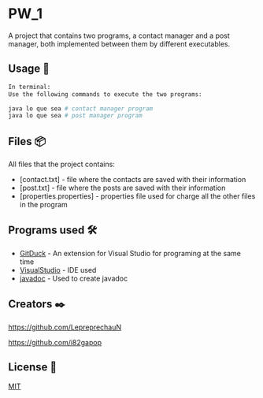 # PW_1
A project that contains two programs, a contact manager and a post manager, both implemented between them by different executables.


## Usage 🔧

```python
In terminal:
Use the following commands to execute the two programs:

java lo que sea # contact manager program
java lo que sea # post manager program
```

## Files 📦

All files that the project contains:

* [contact.txt] - file where the contacts are saved with their information
* [post.txt] - file where the posts are saved with their information
* [properties.properties] - properties file used for charge all the other files in the program


## Programs used 🛠️

* [GitDuck](https://gitduck.com/) - An extension for Visual Studio for programing at the same time
* [VisualStudio](https://code.visualstudio.com/) - IDE used
* [javadoc](https://javadoc) - Used to create javadoc


## Creators ✒️

https://github.com/LepreprechauN 

https://github.com/i82gapop


## License 📄
[MIT](https://choosealicense.com/licenses/mit/)
